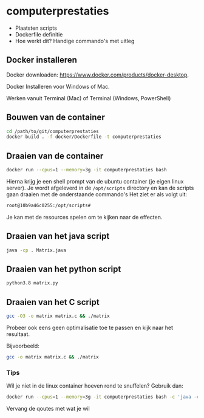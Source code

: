 # computerprestaties

- Plaatsten scripts
- Dockerfile definitie
- Hoe werkt dit? Handige commando's met uitleg

## Docker installeren

Docker downloaden: https://www.docker.com/products/docker-desktop.

Docker Installeren voor Windows of Mac.

Werken vanuit Terminal (Mac) of Terminal (Windows, PowerShell) 

## Bouwen van de container

```bash
cd /path/to/git/computerprestaties
docker build . -f docker/Dockerfile -t computerprestaties
```

## Draaien van de container
```bash
docker run --cpus=1 --memory=3g -it computerprestaties bash
```

Hierna krijg je een shell prompt van de ubuntu container (je eigen linux server). Je wordt afgeleverd in de `/opt/scripts` directory en kan de scripts gaan draaien met de onderstaande commando's
Het ziet er als volgt uit:
```bash
root@10b9a46c0255:/opt/scripts# 
```

Je kan met de resources spelen om te kijken naar de effecten.

## Draaien van het java script
```bash
java -cp . Matrix.java
```

## Draaien van het python script
```bash
python3.8 matrix.py
```

## Draaien van het C script
```bash
gcc -O3 -o matrix matrix.c && ./matrix
```

Probeer ook eens geen optimalisatie toe te passen en kijk naar het resultaat.

Bijvoorbeeld:
```bash
gcc -o matrix matrix.c && ./matrix
```

### Tips
Wil je niet in de linux container hoeven rond te snuffelen? Gebruik dan:
```bash
docker run --cpus=1 --memory=3g -it computerprestaties bash -c 'java -cp . Matrix.java'
```

Vervang de qoutes met wat je wil

